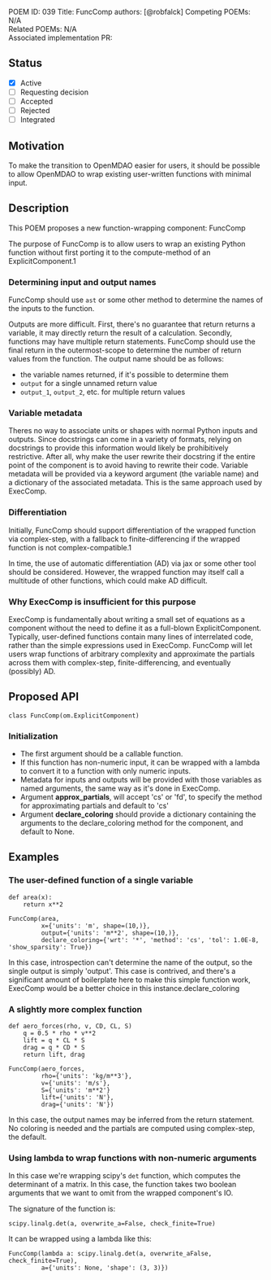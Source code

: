 POEM ID: 039
Title: FuncComp
authors: [@robfalck]
Competing POEMs: N/A  
Related POEMs: N/A  
Associated implementation PR:

##  Status

- [x] Active
- [ ] Requesting decision
- [ ] Accepted
- [ ] Rejected
- [ ] Integrated

## Motivation

To make the transition to OpenMDAO easier for users, it should be possible to allow OpenMDAO to wrap existing user-written functions with minimal input.

## Description

This POEM proposes a new function-wrapping component: FuncComp

The purpose of FuncComp is to allow users to wrap an existing Python function without first porting it to the compute-method of an ExplicitComponent.1

### Determining input and output names

FuncComp should use `ast` or some other method to determine the names of the inputs to the function.

Outputs are more difficult.
First, there's no guarantee that return returns a variable, it may directly return the result of a calculation.
Secondly, functions may have multiple return statements.
FuncComp should use the final return in the outermost-scope to determine the number of return values from the function.
The output name should be as follows:

* the variable names returned, if it's possible to determine them
* `output` for a single unnamed return value
* `output_1`, `output_2`, etc. for multiple return values

### Variable metadata

Theres no way to associate units or shapes with normal Python inputs and outputs.
Since docstrings can come in a variety of formats, relying on docstrings to provide this information would likely be prohibitively restrictive.
After all, why make the user rewrite their docstring if the entire point of the component is to avoid having to rewrite their code.
Variable metadata will be provided via a keyword argument (the variable name) and a dictionary of the associated metadata.
This is the same approach used by ExecComp.

### Differentiation

Initially, FuncComp should support differentiation of the wrapped function via complex-step, with a fallback to finite-differencing if the wrapped function is not complex-compatible.1

In time, the use of automatic differentiation (AD) via jax or some other tool should be considered.  However, the wrapped function may itself call a multitude of other functions, which could make AD difficult.

### Why ExecComp is insufficient for this purpose

ExecComp is fundamentally about writing a small set of equations as a component without the need to define it as a full-blown ExplicitComponent.
Typically, user-defined functions contain many lines of interrelated code, rather than the simple expressions used in ExecComp.
FuncComp will let users wrap functions of arbitrary complexity and approximate the partials across them with complex-step, finite-differencing, and eventually (possibly) AD.

## Proposed API

`class FuncComp(om.ExplicitComponent)`

### Initialization

* The first argument should be a callable function.
* If this function has non-numeric input, it can be wrapped with a lambda to convert it to a function with only numeric inputs.
* Metadata for inputs and outputs will be provided with those variables as named arguments, the same way as it's done in ExecComp.
* Argument **approx_partials**, will accept 'cs' or 'fd', to specify the method for approximating partials and default to 'cs'
* Argument **declare_coloring** should provide a dictionary containing the arguments to the declare_coloring method for the component, and default to None.

## Examples

### The user-defined function of a single variable

```
def area(x):
    return x**2

FuncComp(area,
         x={'units': 'm', shape=(10,)},
         output={'units': 'm**2', shape=(10,)},
         declare_coloring={'wrt': '*', 'method': 'cs', 'tol': 1.0E-8, 'show_sparsity': True})
```

In this case, introspection can't determine the name of the output, so the single output is simply 'output'.
This case is contrived, and there's a significant amount of boilerplate here to make this simple function work, ExecComp would be a better choice in this instance.declare_coloring

### A slightly more complex function

```
def aero_forces(rho, v, CD, CL, S)
    q = 0.5 * rho * v**2
    lift = q * CL * S
    drag = q * CD * S
    return lift, drag

FuncComp(aero_forces,
         rho={'units': 'kg/m**3'},
         v={'units': 'm/s'},
         S={'units': 'm**2'}
         lift={'units': 'N'},
         drag={'units': 'N'})
```

In this case, the output names may be inferred from the return statement.
No coloring is needed and the partials are computed using complex-step, the default.

### Using lambda to wrap functions with non-numeric arguments

In this case we're wrapping scipy's `det` function, which computes the determinant of a matrix.
In this case, the function takes two boolean arguments that we want to omit from the wrapped component's IO.

The signature of the function is:

```
scipy.linalg.det(a, overwrite_a=False, check_finite=True)
```

It can be wrapped using a lambda like this:

```
FuncComp(lambda a: scipy.linalg.det(a, overwrite_aFalse, check_finite=True),
         a={'units': None, 'shape': (3, 3)})
```



